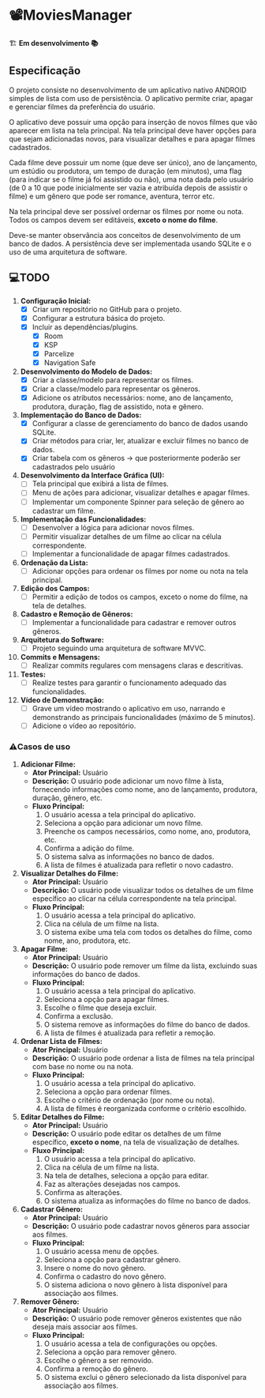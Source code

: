 # 📽️MoviesManager

🏗️ **Em desenvolvimento 📚**

## Especificação

O projeto consiste no desenvolvimento de um aplicativo nativo ANDROID simples de lista com uso de
persistência. O aplicativo permite criar, apagar e gerenciar filmes da preferência do usuário.

O aplicativo deve possuir uma opção para inserção de novos filmes que vão aparecer em lista na
tela principal. Na tela principal deve haver opções para que sejam adicionadas novos, para
visualizar detalhes e para apagar filmes cadastrados.

Cada filme deve possuir um nome (que deve ser único), ano de lançamento, um estúdio ou produtora, um tempo de duração (em minutos), uma flag (para indicar se o filme já foi assistido ou não), uma nota dada pelo usuário (de 0 a 10 que pode inicialmente ser vazia e atribuída depois de assistir o filme) e um gênero que pode ser romance, aventura, terror etc.

Na tela principal deve ser possível ordernar os filmes por nome ou nota. Todos os campos devem ser editáveis, **exceto o nome do filme**.

Deve-se manter observância aos conceitos de desenvolvimento de um banco de dados. A persistência deve ser implementada usando SQLite e o uso de uma arquitetura de software.

## 💻TODO

1. **Configuração Inicial:**
    - [X]  Criar um repositório no GitHub para o projeto.
    - [X]  Configurar a estrutura básica do projeto.
    - [X]  Incluir as dependências/plugins.
        - [X]  Room
        - [X]  KSP
        - [X]  Parcelize
        - [X]  Navigation Safe
2. **Desenvolvimento do Modelo de Dados:**
    - [X]  Criar a classe/modelo para representar os filmes.
    - [X]  Criar a classe/modelo para representar os gêneros.
    - [X]  Adicione os atributos necessários: nome, ano de lançamento, produtora, duração, flag de assistido, nota e gênero.
3. **Implementação do Banco de Dados:**
    - [X]  Configurar a classe de gerenciamento do banco de dados usando SQLite.
    - [X]  Criar métodos para criar, ler, atualizar e excluir filmes no banco de dados.
    - [X]  Criar tabela com os gêneros → que posteriormente poderão ser cadastrados pelo usuário
4. **Desenvolvimento da Interface Gráfica (UI):**
    - [ ]  Tela principal que exibirá a lista de filmes.
    - [ ]  Menu de ações para adicionar, visualizar detalhes e apagar filmes.
    - [ ]  Implementar um componente Spinner para seleção de gênero ao cadastrar um filme.
5. **Implementação das Funcionalidades:**
    - [ ]  Desenvolver a lógica para adicionar novos filmes.
    - [ ]  Permitir visualizar detalhes de um filme ao clicar na célula correspondente.
    - [ ]  Implementar a funcionalidade de apagar filmes cadastrados.
6. **Ordenação da Lista:**
    - [ ]  Adicionar opções para ordenar os filmes por nome ou nota na tela principal.
7. **Edição dos Campos:**
    - [ ]  Permitir a edição de todos os campos, exceto o nome do filme, na tela de detalhes.
8. **Cadastro e Remoção de Gêneros:**
    - [ ]  Implementar a funcionalidade para cadastrar e remover outros gêneros.
9. **Arquitetura do Software:**
    - [ ]  Projeto seguindo uma arquitetura de software MVVC.
10. **Commits e Mensagens:**
    - [ ]  Realizar commits regulares com mensagens claras e descritivas.
11. **Testes:**
    - [ ]  Realize testes para garantir o funcionamento adequado das funcionalidades.
12. **Vídeo de Demonstração:**
    - [ ]  Grave um vídeo mostrando o aplicativo em uso, narrando e demonstrando as principais funcionalidades (máximo de 5 minutos).
    - [ ]  Adicione o vídeo ao repositório.

### ⚠️Casos de uso

1. **Adicionar Filme:**
    - **Ator Principal:** Usuário
    - **Descrição:** O usuário pode adicionar um novo filme à lista, fornecendo informações como nome, ano de lançamento, produtora, duração, gênero, etc.
    - **Fluxo Principal:**
        1. O usuário acessa a tela principal do aplicativo.
        2. Seleciona a opção para adicionar um novo filme.
        3. Preenche os campos necessários, como nome, ano, produtora, etc.
        4. Confirma a adição do filme.
        5. O sistema salva as informações no banco de dados.
        6. A lista de filmes é atualizada para refletir o novo cadastro.
2. **Visualizar Detalhes do Filme:**
    - **Ator Principal:** Usuário
    - **Descrição:** O usuário pode visualizar todos os detalhes de um filme específico ao clicar na célula correspondente na tela principal.
    - **Fluxo Principal:**
        1. O usuário acessa a tela principal do aplicativo.
        2. Clica na célula de um filme na lista.
        3. O sistema exibe uma tela com todos os detalhes do filme, como nome, ano, produtora, etc.
3. **Apagar Filme:**
    - **Ator Principal:** Usuário
    - **Descrição:** O usuário pode remover um filme da lista, excluindo suas informações do banco de dados.
    - **Fluxo Principal:**
        1. O usuário acessa a tela principal do aplicativo.
        2. Seleciona a opção para apagar filmes.
        3. Escolhe o filme que deseja excluir.
        4. Confirma a exclusão.
        5. O sistema remove as informações do filme do banco de dados.
        6. A lista de filmes é atualizada para refletir a remoção.
4. **Ordenar Lista de Filmes:**
    - **Ator Principal:** Usuário
    - **Descrição:** O usuário pode ordenar a lista de filmes na tela principal com base no nome ou na nota.
    - **Fluxo Principal:**
        1. O usuário acessa a tela principal do aplicativo.
        2. Seleciona a opção para ordenar filmes.
        3. Escolhe o critério de ordenação (por nome ou nota).
        4. A lista de filmes é reorganizada conforme o critério escolhido.
5. **Editar Detalhes do Filme:**
    - **Ator Principal:** Usuário
    - **Descrição:** O usuário pode editar os detalhes de um filme específico, **exceto o nome**, na tela de visualização de detalhes.
    - **Fluxo Principal:**
        1. O usuário acessa a tela principal do aplicativo.
        2. Clica na célula de um filme na lista.
        3. Na tela de detalhes, seleciona a opção para editar.
        4. Faz as alterações desejadas nos campos.
        5. Confirma as alterações.
        6. O sistema atualiza as informações do filme no banco de dados.
6. **Cadastrar Gênero:**
    - **Ator Principal:** Usuário
    - **Descrição:** O usuário pode cadastrar novos gêneros para associar aos filmes.
    - **Fluxo Principal:**
        1. O usuário acessa menu de opções.
        2. Seleciona a opção para cadastrar gênero.
        3. Insere o nome do novo gênero.
        4. Confirma o cadastro do novo gênero.
        5. O sistema adiciona o novo gênero à lista disponível para associação aos filmes.
7. **Remover Gênero:**
    - **Ator Principal:** Usuário
    - **Descrição:** O usuário pode remover gêneros existentes que não deseja mais associar aos filmes.
    - **Fluxo Principal:**
        1. O usuário acessa a tela de configurações ou opções.
        2. Seleciona a opção para remover gênero.
        3. Escolhe o gênero a ser removido.
        4. Confirma a remoção do gênero.
        5. O sistema exclui o gênero selecionado da lista disponível para associação aos filmes.